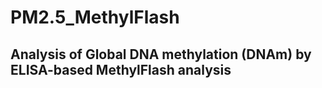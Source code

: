 # PM2.5_MethylFlash

## Analysis of Global DNA methylation (DNAm) by ELISA-based MethylFlash analysis
